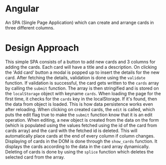 # Angular
An SPA (Single Page Application) which can create and arrange cards in three different columns.

# Design Approach

This simple SPA consists of a button to add new cards and 3 columns for adding the cards. Each card will have a title and a description. 
On clicking the 'Add card' button a modal is popped up to insert the details for the new card. After fetching the details, validation is done using the ```validate``` function. If validation is successful, the card gets written to the ```cards``` array by calling the ```submit``` function. The array is then stringified and is stored on the ```localStorage``` object with keyname ```cards```. When loading the page for the first time, it checks for the ```cards``` key in the localStorage. If it's found, then the data from object is loaded. This is how data persistence works even after reloading. When clicking on created cards, the ```edit``` is called, which puts the edit flag true to make the ```submit``` function know that it is an edit operation. When editing, a new object is created from the data on the form (which is populated using the values fetched using the id of the card from cards array) and the card with the fetched id is deleted. This will automatically place cards at the end of every column if column changes. Displaying of cards in the DOM is done through the ```show_cards``` function. It displays the cards according to the data in the card array dynamically. Deleting of cards is done by using the ```splice``` function which deletes the selected card from the array.
